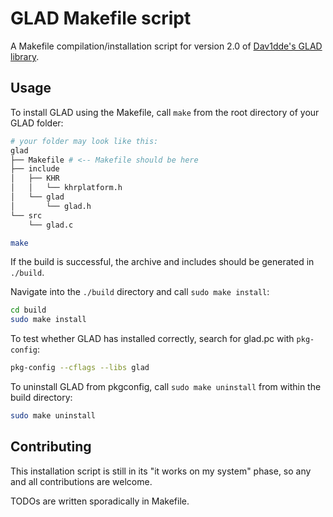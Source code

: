 # GLAD Makefile script
A Makefile compilation/installation script for version 2.0 of [Dav1dde's GLAD library](https://github.com/Dav1dde/glad).

## Usage
To install GLAD using the Makefile, call `make` from the root directory of your GLAD folder:
```sh
# your folder may look like this:
glad
├── Makefile # <-- Makefile should be here
├── include
│   ├── KHR
│   │   └── khrplatform.h
│   └── glad
│       └── glad.h
└── src
    └── glad.c
```
```sh
make
```

If the build is successful, the archive and includes should be generated in `./build`.

Navigate into the `./build` directory and call `sudo make install`:
```sh
cd build
sudo make install
```

To test whether GLAD has installed correctly, search for glad.pc with `pkg-config`:
```sh
pkg-config --cflags --libs glad
```

To uninstall GLAD from pkgconfig, call `sudo make uninstall` from within the build directory:
```sh
sudo make uninstall
```

## Contributing
This installation script is still in its "it works on my system" phase, so any and all contributions are welcome.

TODOs are written sporadically in Makefile.

